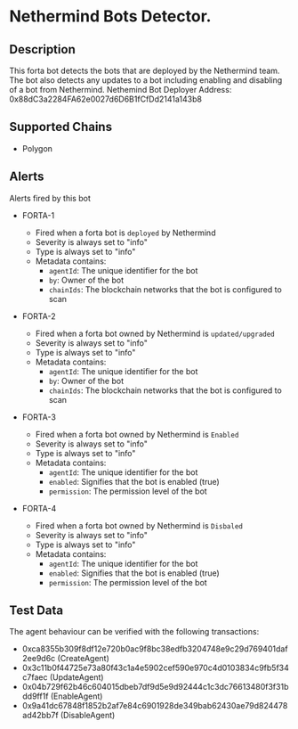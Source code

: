 # Nethermind Bots Detector.

## Description

This forta bot detects the bots that are deployed by the Nethermind team. The bot also detects any updates to a bot including enabling and disabling of a bot from Nethermind.
Nethemind Bot Deployer Address: 0x88dC3a2284FA62e0027d6D6B1fCfDd2141a143b8

## Supported Chains

- Polygon

## Alerts

Alerts fired by this bot

- FORTA-1

  - Fired when a forta bot is `deployed` by Nethermind
  - Severity is always set to "info"
  - Type is always set to "info"
  - Metadata contains:
    - `agentId`: The unique identifier for the bot
    - `by`: Owner of the bot
    - `chainIds`: The blockchain networks that the bot is configured to scan

- FORTA-2

  - Fired when a forta bot owned by Nethermind is `updated/upgraded`
  - Severity is always set to "info"
  - Type is always set to "info"
  - Metadata contains:
    - `agentId`: The unique identifier for the bot
    - `by`: Owner of the bot
    - `chainIds`: The blockchain networks that the bot is configured to scan

- FORTA-3

  - Fired when a forta bot owned by Nethermind is `Enabled`
  - Severity is always set to "info"
  - Type is always set to "info"
  - Metadata contains:
    - `agentId`: The unique identifier for the bot
    - `enabled`: Signifies that the bot is enabled (true)
    - `permission`: The permission level of the bot

- FORTA-4
  - Fired when a forta bot owned by Nethermind is `Disbaled`
  - Severity is always set to "info"
  - Type is always set to "info"
  - Metadata contains:
    - `agentId`: The unique identifier for the bot
    - `enabled`: Signifies that the bot is enabled (true)
    - `permission`: The permission level of the bot

## Test Data

The agent behaviour can be verified with the following transactions:

- 0xca8355b309f8df12e720b0ac9f8bc38edfb3204748e9c29d769401daf2ee9d6c (CreateAgent)
- 0x3c11b0f44725e73a80f43c1a4e5902cef590e970c4d0103834c9fb5f34c7faec (UpdateAgent)
- 0x04b729f62b46c604015dbeb7df9d5e9d92444c1c3dc76613480f3f31bdd9ff1f (EnableAgent)
- 0x9a41dc67848f1852b2af7e84c6901928de349bab62430ae79d824478ad42bb7f (DisableAgent)
